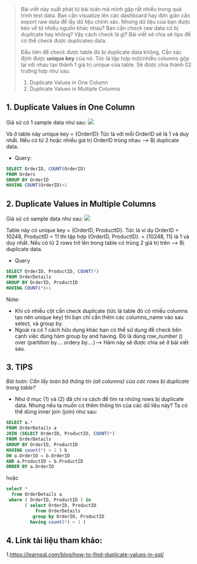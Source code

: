 > Bài viết này xuất phát từ bài toán mà mình gặp rất nhiều trong quá trình test data. Bạn cần visualize lên các dashboard hay đơn giản cần export raw data để lấy dữ liệu chính xác. Nhưng dữ liệu của bạn được kéo về từ nhiều nguồn khác nhau? Bạn cần check raw data có bị duplicate hay không? Vậy cách check là gì? Bài viết sẽ chia sẻ tips để có thể check được duplicates data.
> 
> Đầu tiên để check được table đó bị duplicate data không, Cần xác định được **unique key** của nó. Tức là tập hợp một/nhiều columns gộp lại với nhau tạo thành 1 giá trị unique của table. 
> Sẽ được chia thành 02 trường hợp như sau: 
> 1. Duplicate Values in One Column
> 2. Duplicate Values in Multiple Columns
> 
## 1. Duplicate Values in One Column
Giả sử có 1 sample data như sau: 
![](https://images.viblo.asia/51c24157-fc51-4b8a-bc24-017e9f15db20.png)

Và ở table này unique key = {OrderID} Tức là với mỗi OrderID sẽ là 1 và duy nhất. Nếu có từ 2 hoặc nhiều giá trị OrderID trùng nhau --> Bị duplicate data. 
* Query:
```sql
SELECT OrderID, COUNT(OrderID)
FROM Orders
GROUP BY OrderID
HAVING COUNT(OrderID)>1
```

## 2. Duplicate Values in Multiple Columns

Giả sử có sample data như sau:
![](https://images.viblo.asia/3cf10da1-77c4-4fbb-9d36-4924f33cd0d3.png)

Table này có unique key = {OrderID, ProductID}. Tức là ví dụ OrderID = 10248, ProductID = 11 thì tập hợp {OrderID, ProductID}. = {10248, 11} là 1 và duy nhất. Nếu có từ 2 rows trở lên trong table có trùng 2 giá trị trên --> Bị duplicate data. 
* Query
```sql
SELECT OrderID, ProductID, COUNT(*)
FROM OrderDetails
GROUP BY OrderID, ProductID
HAVING COUNT(*)>1
``` 

Note: 
* Khi có nhiều cột cần check duplicate (tức là table đó có nhiều columns tạo nên unique key) thì bạn chỉ cần thêm các columns_name vào sau select, và group by. 
* Ngoài ra có 1 cách hữu dụng khác bạn có thể sử dụng để check bên cạnh việc dùng hàm group by and having. Đó là dùng row_number () over (partition by.... ordery by....)--> Hàm này sẽ được chia sẻ ở bài viết sau.
 
## 3. TIPS
*Bài toán: Cần lấy toàn bộ thông tin  (all columns) của các rows bị duplicate trong table?*
* Như ở mục (1) và (2) đã chỉ ra cách để tìm ra những rows bị duplicate data. Nhưng nếu ta muốn có thêm thông tin của các dữ liệu này? Ta có thể dùng inner join (join) như sau: 

```sql
SELECT a.*
FROM OrderDetails a
JOIN (SELECT OrderID, ProductID, COUNT(*)
FROM OrderDetails 
GROUP BY OrderID, ProductID
HAVING count(*) > 1 ) b
ON a.OrderID = b.OrderID
AND a.ProductID = b.ProductID
ORDER BY a.OrderID
```
hoặc 
```sql
select *
  from OrderDetails a
 where ( OrderID, ProductID ) in   
       ( select OrderID, ProductID
           from OrderDetails 
          group by OrderID, ProductID
         having count(*) > 1 )
```
 
##  4. Link tài liệu tham khảo:
1.https://learnsql.com/blog/how-to-find-duplicate-values-in-sql/